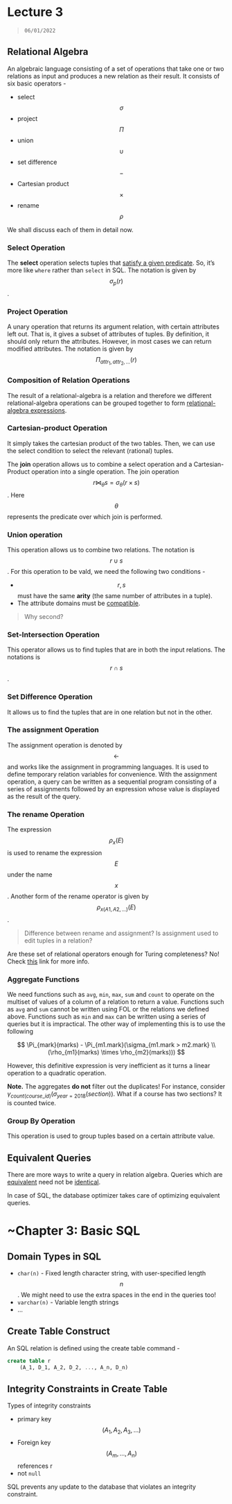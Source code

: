 # Lecture 3 

> `06/01/2022`

## Relational Algebra

An algebraic language consisting of a set of operations that take one or two relations as input and produces a new relation as their result. It consists of  six basic operators -

- select $$\sigma$$
- project $$\Pi$$
- union $$\cup$$
- set difference $$-$$
- Cartesian product $$\times$$
- rename $$\rho$$

We shall discuss each of them in detail now.

### Select Operation

The **select** operation selects tuples that <u>satisfy a given predicate</u>. So, it’s more like `where` rather than `select` in SQL. The notation is given by $$\sigma_p(r)$$.

### Project Operation

A unary operation that returns its argument relation, with certain attributes left out. That is, it gives a subset of attributes of tuples. By definition, it should only return the attributes. However, in most cases we can return modified attributes. The notation is given by $$\Pi_{attr_1, attr_2, ...}(r)$$

### Composition of Relation Operations

The result of a relational-algebra is a relation and therefore  we different relational-algebra operations can be grouped together to form <u>relational-algebra expressions</u>.

### Cartesian-product Operation

It simply takes the cartesian product of the two tables. Then, we can use the select condition to select the relevant (rational) tuples. 

The **join** operation allows us to combine a select operation and a Cartesian-Product operation into a single operation. The join operation $$r \bowtie_\theta s = \sigma_\theta (r \times s)$$. Here $$\theta$$ represents the predicate over which join is performed.

### Union operation

This operation allows us to combine two relations. The notation is $$ r \cup s$$. For this operation to be vald, we need the following two conditions -

- $$r, s$$ must have the same **arity** (the same number of attributes in a tuple).
- The attribute domains must be <u>compatible</u>. 

> Why second?

### Set-Intersection Operation

This operator allows us to find tuples that are in both the input relations. The notations is $$r \cap s$$.

### Set Difference Operation

It allows us to find the tuples that are in one relation but not in the other.

### The assignment Operation

The assignment operation is denoted by $$\leftarrow$$ and works like the assignment in programming languages. It is used to define temporary relation variables for convenience. With the assignment operation, a query can be written as a sequential program consisting of a series of assignments followed by an expression whose value is displayed as the result of the query.

### The rename Operation

The expression $$\rho_x(E)$$ is used to rename the expression $$E$$ under the name $$x$$. Another form of the rename operator is given by $$\rho_{x(A1, A2, ...)}(E)$$.

> Difference between rename and assignment? Is assignment used to edit tuples in a relation?

Are these set of relational operators enough for Turing completeness? No! Check [this](https://www.quora.com/Turing-Completeness/Why-is-relational-algebra-not-Turing-complete#:~:text=Relational%20algebra%20clearly%20doesn't,analysis%20such%20as%20query%20optimizers.) link for more info.

### Aggregate Functions

We need functions such as `avg`, `min`, `max`, `sum` and `count` to operate on the multiset of values of a column of a relation to return a value. Functions such as `avg` and `sum` cannot be written using FOL or the relations we defined above. Functions such as `min` and `max` can be written using a series of queries but it is impractical. The other way of implementing this is to use the following

<div style='text-align:center;'>


$$
\Pi_{mark}(marks) - \Pi_{m1.mark}(\sigma_{m1.mark > m2.mark} \\ 
(\rho_{m1}(marks) \times \rho_{m2}(marks)))
$$
</div>However, this definitive expression is very inefficient as it turns a linear operation to a quadratic operation.

**Note.** The aggregates **do not** filter out the duplicates! For instance, consider $\gamma_{count(course\_id)}(\sigma_{year = 2018}(section))$. What if a course has two sections? It is counted twice.

### Group By Operation

This operation is used to group tuples based on a certain attribute value. 

## Equivalent Queries

There are more ways to write a query in relation algebra. Queries which are <u>equivalent</u> need not be <u>identical</u>.

In case of SQL, the database optimizer takes care of optimizing equivalent queries.

# ~Chapter 3: Basic SQL

## Domain Types in SQL

- `char(n)` - Fixed length character string, with user-specified length $$n$$. We might need to use the extra spaces in the end in the queries too!
- `varchar(n)` - Variable length strings
- ...

##  Create Table Construct

An SQL relation is defined using the create table command - 

```sql
create table r
	(A_1, D_1, A_2, D_2, ..., A_n, D_n)
```

## Integrity Constraints in Create Table

Types of integrity constraints

- primary key $$(A_1, A_2, A_3, ...)$$
- Foreign key $$(A_m, ..., A_n)$$ references r
- not `null`

SQL prevents any update to the database that violates an integrity constraint.